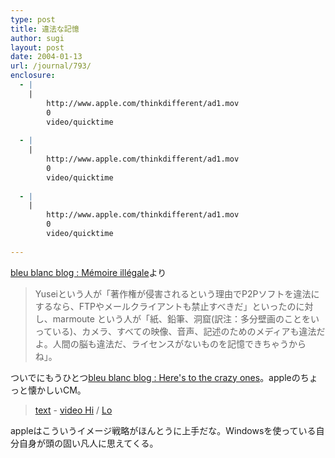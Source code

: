 ```yaml
---
type: post
title: 違法な記憶
author: sugi
layout: post
date: 2004-01-13
url: /journal/793/
enclosure:
  - |
    |
        http://www.apple.com/thinkdifferent/ad1.mov
        0
        video/quicktime
        
  - |
    |
        http://www.apple.com/thinkdifferent/ad1.mov
        0
        video/quicktime
        
  - |
    |
        http://www.apple.com/thinkdifferent/ad1.mov
        0
        video/quicktime
        
---
```

<a href="http://3couleurs.blogspot.com/2004_01_11_3couleurs_archive.html#107389819227605224" onclick="_gaq.push(['_trackEvent', 'outbound-article', 'http://3couleurs.blogspot.com/2004_01_11_3couleurs_archive.html#107389819227605224', 'bleu blanc blog : M&eacute;moire ill&eacute;gale']);" >bleu blanc blog : M&eacute;moire ill&eacute;gale</a>より

> Yuseiという人が「著作権が侵害されるという理由でP2Pソフトを違法にするなら、FTPやメールクライアントも禁止すべきだ」といったのに対し、marmoute という人が「紙、鉛筆、洞窟(訳注：多分壁画のことをいっている)、カメラ、すべての映像、音声、記述のためのメディアも違法だよ。人間の脳も違法だ、ライセンスがないものを記憶できちゃうからね」。

ついでにもうひとつ<a href="http://3couleurs.blogspot.com/2004_01_11_3couleurs_archive.html#107391240173367493" onclick="_gaq.push(['_trackEvent', 'outbound-article', 'http://3couleurs.blogspot.com/2004_01_11_3couleurs_archive.html#107391240173367493', 'bleu blanc blog : Here\'s to the crazy ones']);" >bleu blanc blog : Here's to the crazy ones</a>。appleのちょっと懐かしいCM。

> <a href="http://www.apple.com/thinkdifferent/" onclick="_gaq.push(['_trackEvent', 'outbound-article', 'http://www.apple.com/thinkdifferent/', 'text']);" >text</a> - <a href="http://lib1.store.vip.sc5.yahoo.com/lib/redlightrunner/thinkdifferent.mov" onclick="_gaq.push(['_trackEvent', 'outbound-article', 'http://lib1.store.vip.sc5.yahoo.com/lib/redlightrunner/thinkdifferent.mov', 'video Hi']);" >video Hi</a> / <a href="http://www.apple.com/thinkdifferent/ad1.mov" onclick="_gaq.push(['_trackEvent', 'outbound-article', 'http://www.apple.com/thinkdifferent/ad1.mov', 'Lo']);" >Lo</a>

appleはこういうイメージ戦略がほんとうに上手だな。Windowsを使っている自分自身が頭の固い凡人に思えてくる。
